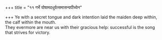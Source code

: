 +++
title = "११ गर्भे योषामदधुर्वत्समासन्यपीच्येन"

+++
Ye with a secret tongue and dark intention laid the maiden deep within, the calf within the mouth.  
     They evermore are near us with their gracious help: successful is the song that strives for victory.